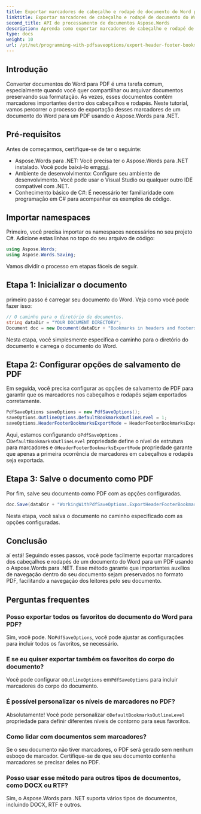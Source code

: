 ```yaml
---
title: Exportar marcadores de cabeçalho e rodapé de documento do Word para documento PDF
linktitle: Exportar marcadores de cabeçalho e rodapé de documento do Word para documento PDF
second_title: API de processamento de documentos Aspose.Words
description: Aprenda como exportar marcadores de cabeçalho e rodapé de um documento do Word para PDF usando o Aspose.Words para .NET com nosso guia passo a passo.
type: docs
weight: 10
url: /pt/net/programming-with-pdfsaveoptions/export-header-footer-bookmarks/
---
```

## Introdução

Converter documentos do Word para PDF é uma tarefa comum, especialmente quando você quer compartilhar ou arquivar documentos preservando sua formatação. Às vezes, esses documentos contêm marcadores importantes dentro dos cabeçalhos e rodapés. Neste tutorial, vamos percorrer o processo de exportação desses marcadores de um documento do Word para um PDF usando o Aspose.Words para .NET.

## Pré-requisitos

Antes de começarmos, certifique-se de ter o seguinte:

- Aspose.Words para .NET: Você precisa ter o Aspose.Words para .NET instalado. Você pode baixá-lo em[aqui](https://releases.aspose.com/words/net/).
- Ambiente de desenvolvimento: Configure seu ambiente de desenvolvimento. Você pode usar o Visual Studio ou qualquer outro IDE compatível com .NET.
- Conhecimento básico de C#: É necessário ter familiaridade com programação em C# para acompanhar os exemplos de código.

## Importar namespaces

Primeiro, você precisa importar os namespaces necessários no seu projeto C#. Adicione estas linhas no topo do seu arquivo de código:

```csharp
using Aspose.Words;
using Aspose.Words.Saving;
```

Vamos dividir o processo em etapas fáceis de seguir.

## Etapa 1: Inicializar o documento

primeiro passo é carregar seu documento do Word. Veja como você pode fazer isso:

```csharp
// O caminho para o diretório de documentos.
string dataDir = "YOUR DOCUMENT DIRECTORY";
Document doc = new Document(dataDir + "Bookmarks in headers and footers.docx");
```

Nesta etapa, você simplesmente especifica o caminho para o diretório do documento e carrega o documento do Word.

## Etapa 2: Configurar opções de salvamento de PDF

Em seguida, você precisa configurar as opções de salvamento de PDF para garantir que os marcadores nos cabeçalhos e rodapés sejam exportados corretamente.

```csharp
PdfSaveOptions saveOptions = new PdfSaveOptions();
saveOptions.OutlineOptions.DefaultBookmarksOutlineLevel = 1;
saveOptions.HeaderFooterBookmarksExportMode = HeaderFooterBookmarksExportMode.First;
```

 Aqui, estamos configurando o`PdfSaveOptions` . O`DefaultBookmarksOutlineLevel` propriedade define o nível de estrutura para marcadores e o`HeaderFooterBookmarksExportMode` propriedade garante que apenas a primeira ocorrência de marcadores em cabeçalhos e rodapés seja exportada.

## Etapa 3: Salve o documento como PDF

Por fim, salve seu documento como PDF com as opções configuradas.

```csharp
doc.Save(dataDir + "WorkingWithPdfSaveOptions.ExportHeaderFooterBookmarks.pdf", saveOptions);
```

Nesta etapa, você salva o documento no caminho especificado com as opções configuradas.

## Conclusão

aí está! Seguindo esses passos, você pode facilmente exportar marcadores dos cabeçalhos e rodapés de um documento do Word para um PDF usando o Aspose.Words para .NET. Esse método garante que importantes auxílios de navegação dentro do seu documento sejam preservados no formato PDF, facilitando a navegação dos leitores pelo seu documento.

## Perguntas frequentes

### Posso exportar todos os favoritos do documento do Word para PDF?

 Sim, você pode. No`PdfSaveOptions`, você pode ajustar as configurações para incluir todos os favoritos, se necessário.

### E se eu quiser exportar também os favoritos do corpo do documento?

 Você pode configurar o`OutlineOptions` em`PdfSaveOptions` para incluir marcadores do corpo do documento.

### É possível personalizar os níveis de marcadores no PDF?

 Absolutamente! Você pode personalizar o`DefaultBookmarksOutlineLevel` propriedade para definir diferentes níveis de contorno para seus favoritos.

### Como lidar com documentos sem marcadores?

Se o seu documento não tiver marcadores, o PDF será gerado sem nenhum esboço de marcador. Certifique-se de que seu documento contenha marcadores se precisar deles no PDF.

### Posso usar esse método para outros tipos de documentos, como DOCX ou RTF?

Sim, o Aspose.Words para .NET suporta vários tipos de documentos, incluindo DOCX, RTF e outros.